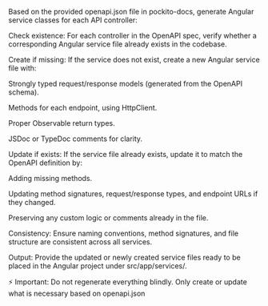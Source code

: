 Based on the provided openapi.json file in pockito-docs, generate Angular service classes for each API controller:

Check existence: For each controller in the OpenAPI spec, verify whether a corresponding Angular service file already exists in the codebase.

Create if missing: If the service does not exist, create a new Angular service file with:

Strongly typed request/response models (generated from the OpenAPI schema).

Methods for each endpoint, using HttpClient.

Proper Observable<T> return types.

JSDoc or TypeDoc comments for clarity.

Update if exists: If the service file already exists, update it to match the OpenAPI definition by:

Adding missing methods.

Updating method signatures, request/response types, and endpoint URLs if they changed.

Preserving any custom logic or comments already in the file.

Consistency: Ensure naming conventions, method signatures, and file structure are consistent across all services.

Output: Provide the updated or newly created service files ready to be placed in the Angular project under src/app/services/.

⚡️ Important: Do not regenerate everything blindly. Only create or update what is necessary based on openapi.json

